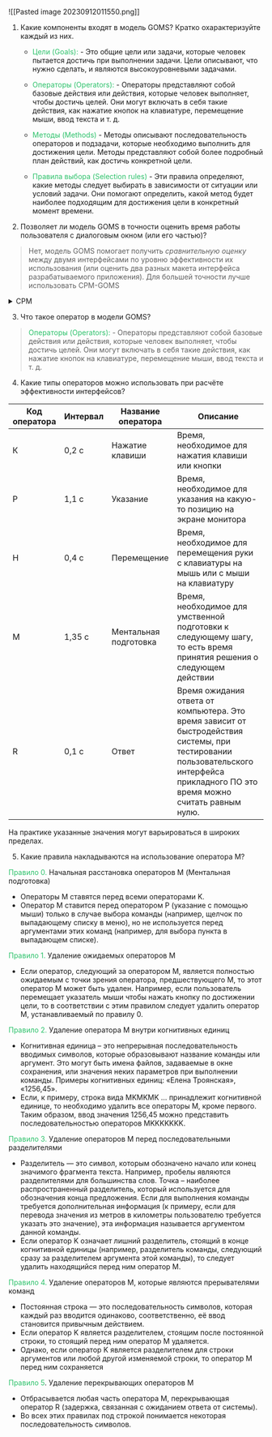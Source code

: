 ![[Pasted image 20230912011550.png]]

1. Какие компоненты входят в модель GOMS? Кратко охарактеризуйте каждый из них.
	- <font color="#2DC26B">Цели (Goals):</font> - Это общие цели или задачи, которые человек пытается достичь при выполнении задачи. Цели описывают, что нужно сделать, и являются высокоуровневыми задачами.
	
	- <font color="#2DC26B">Операторы (Operators):</font> - Операторы представляют собой базовые действия или действия, которые человек выполняет, чтобы достичь целей. Они могут включать в себя такие действия, как нажатие кнопок на клавиатуре, перемещение мыши, ввод текста и т. д.
	
	- <font color="#2DC26B">Методы (Methods)</font> - Методы описывают последовательность операторов и подзадачи, которые необходимо выполнить для достижения цели. Методы представляют собой более подробный план действий, как достичь конкретной цели.
	
	- <font color="#2DC26B">Правила выбора (Selection rules)</font> - Эти правила определяют, какие методы следует выбирать в зависимости от ситуации или условий задачи. Они помогают определить, какой метод будет наиболее подходящим для достижения цели в конкретный момент времени.

2. Позволяет ли модель GOMS в точности оценить время работы пользователя с диалоговым окном (или его частью)?

>Нет, модель GOMS помогает получить *сравнительную оценку* между двумя интерфейсами по уровню эффективности их использования (или оценить два разных макета интерфейса разрабатываемого приложения). Для большей точности лучше использовать CPM-GOMS

<details>
<summary> CPM </summary>
C - Cool; P - Penis; M - Masturbatiuon 
</details>

3. Что такое оператор в модели GOMS?

><font color="#2DC26B">Операторы (Operators):</font> - Операторы представляют собой базовые действия или действия, которые человек выполняет, чтобы достичь целей. Они могут включать в себя такие действия, как нажатие кнопок на клавиатуре, перемещение мыши, ввод текста и т. д.

4. Какие типы операторов можно использовать при расчёте эффективности интерфейсов?

| Код оператора | Интервал | Название оператора    | Описание                                                                                                                                                                            |
| ------------- | -------- | --------------------- | ----------------------------------------------------------------------------------------------------------------------------------------------------------------------------------- |
| К             | 0,2 с    | Нажатие клавиши       | Время, необходимое для нажатия клавиши или кнопки                                                                                                                                   |
| P             | 1,1 c    | Указание              | Время, необходимое для указания на какую-то позицию на экране монитора                                                                                                              |
| H             | 0,4 c    | Перемещение           | Время, необходимое для перемещения руки с клавиатуры на мышь или с мыши на клавиатуру                                                                                               |
| M             | 1,35 c   | Ментальная подготовка | Время, необходимое для умственной подготовки к следующему шагу, то есть время принятия решения о следующем действии                                                                 |
| R             | 0,1 c    | Ответ                 | Время ожидания ответа от компьютера. Это время зависит от быстродействия системы, при тестировании пользовательского интерфейса прикладного ПО это время можно считать равным нулю. | 

На практике указанные значения могут варьироваться в широких пределах.

5. Какие правила накладываются на использование оператора М?

<font color="#2DC26B">Правило 0.</font> Начальная расстановка операторов M (Ментальная подготовка)
- Операторы M ставятся перед всеми операторами K.
- Оператор M ставится перед оператором P (указание с помощью мыши) только в случае выбора команды (например, щелчок по выпадающему списку в меню), но не используется перед аргументами этих команд (например, для выбора пункта в выпадающем списке).
	
<font color="#2DC26B">Правило 1.</font> Удаление ожидаемых операторов M
- Если оператор, следующий за оператором M, является полностью ожидаемым с точки зрения оператора, предшествующего M, то этот оператор M может быть удален. Например, если пользователь перемещает указатель мыши чтобы нажать кнопку по достижении цели, то в соответствии с этим правилом следует удалить оператор M, устанавливаемый по правилу 0.
	
<font color="#2DC26B">Правило 2.</font> Удаление оператора M внутри когнитивных единиц
- Когнитивная единица – это непрерывная последовательность вводимых символов, которые образовывают название команды или аргумент. Это могут быть имена файлов, задаваемые в окне сохранения, или значения неких параметров при выполнении команды. Примеры когнитивных единиц: «Елена Троянская», «1256,45».
- Если, к примеру, строка вида MKMKMK … принадлежит когнитивной единице, то необходимо удалить все операторы M, кроме первого. Таким образом, ввод значения 1256,45 можно представить последовательностью операторов MKKKKKKK.
	
<font color="#2DC26B">Правило 3.</font> Удаление операторов M перед последовательными разделителями
- Разделитель — это символ, которым обозначено начало или конец значимого фрагмента текста. Например, пробелы являются разделителями для большинства слов. Точка – наиболее распространенный разделитель, который используется для обозначения конца предложения. Если для выполнения команды требуется дополнительная информация (к примеру, если для перевода значения из метров в километры пользователю требуется указать это значение), эта информация называется аргументом данной команды.
- Если оператор K означает лишний разделитель, стоящий в конце когнитивной единицы (например, разделитель команды, следующий сразу за разделителем аргумента этой команды), то следует удалить находящийся перед ним оператор M.
	
<font color="#2DC26B">Правило 4.</font> Удаление операторов M, которые являются прерывателями команд
- Постоянная строка — это последовательность символов, которая каждый раз вводится одинаково, соответственно, её ввод становится привычным действием.
- Если оператор K является разделителем, стоящим после постоянной строки, то стоящий перед ним оператор M удаляется.
- Однако, если оператор K является разделителем для строки аргументов или любой другой изменяемой строки, то оператор M перед ним сохраняется
	
<font color="#2DC26B">Правило 5</font>. Удаление перекрывающих операторов M
- Отбрасывается любая часть оператора M, перекрывающая оператор R (задержка, связанная с ожиданием ответа от системы).
- Во всех этих правилах под строкой понимается некоторая последовательность символов. 
